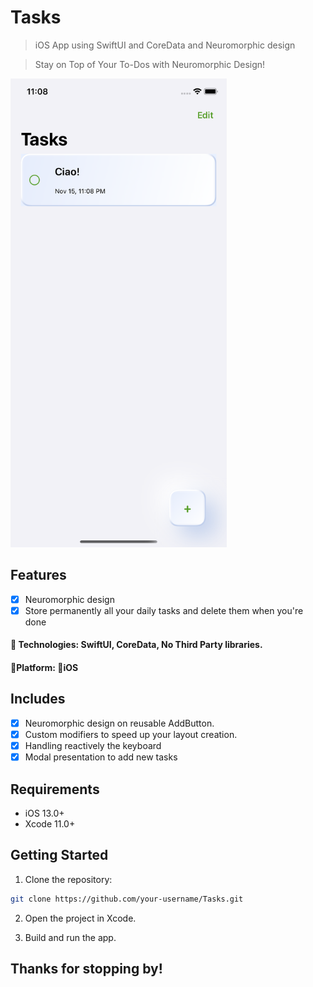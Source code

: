 # Tasks
>  iOS App using SwiftUI and CoreData and Neuromorphic design

>  Stay on Top of Your To-Dos with Neuromorphic Design!

<img src="screen2.png" alt="Image Alt Text" height="750">

## Features

- [x] Neuromorphic design 
- [x] Store permanently all your daily tasks and delete them when you're done

#### 🔨 Technologies: SwiftUI, CoreData, No Third Party libraries.
####  🚀Platform: 📱iOS

## Includes

- [x] Neuromorphic design on reusable AddButton.
- [x] Custom modifiers to speed up your layout creation.
- [x] Handling reactively the keyboard
- [x] Modal presentation to add new tasks

## Requirements

- iOS 13.0+
- Xcode 11.0+

## Getting Started

1. Clone the repository:
```bash
git clone https://github.com/your-username/Tasks.git
```

2. Open the project in Xcode.

3. Build and run the app.

## Thanks for stopping by!
